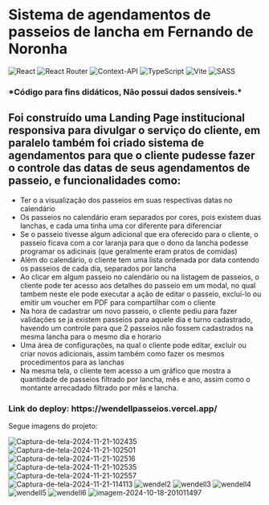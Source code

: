 <h1>Sistema de agendamentos de passeios de lancha em Fernando de Noronha</h1>

![React](https://img.shields.io/badge/react-%2320232a.svg?style=for-the-badge&logo=react&logoColor=%2361DAFB)
![React Router](https://img.shields.io/badge/React_Router-CA4245?style=for-the-badge&logo=react-router&logoColor=white)
![Context-API](https://img.shields.io/badge/Context--Api-000000?style=for-the-badge&logo=react)
![TypeScript](https://img.shields.io/badge/typescript-%23007ACC.svg?style=for-the-badge&logo=typescript&logoColor=white)
![Vite](https://img.shields.io/badge/vite-%23646CFF.svg?style=for-the-badge&logo=vite&logoColor=white)
![SASS](https://img.shields.io/badge/SASS-hotpink.svg?style=for-the-badge&logo=SASS&logoColor=white)

<h3>*Código para fins didáticos, Não possui dados sensíveis.*</h3>

<h2>Foi construído uma Landing Page institucional responsiva para divulgar o serviço do cliente, em paralelo também foi criado sistema de agendamentos para que o cliente pudesse fazer o controle das datas de seus agendamentos de passeio, e funcionalidades como:</h2>

<ul>
  <li>Ter o a visualização dos passeios em suas respectivas datas no calendário</li>
  <li>Os passeios no calendário eram separados por cores, pois existem duas lanchas, e cada uma tinha uma cor diferente para diferenciar</li>
  <li>Se o passeio tivesse algum adicional que era oferecido para o cliente, o passeio ficava com a cor laranja para que o dono da lancha podesse programar os adicinais (que geralmente eram pratos de comidas)</li>
  <li>Além do calendário, o cliente tem uma lista ordenada por data contendo os passeios de cada dia, separados por lancha</li>
  <li>Ao clicar em algum passeio no calendário ou na listagem de passeios, o cliente pode ter acesso aos detalhes do passeio em um modal, no qual tambem neste ele pode executar a ação de editar o passeio, excluí-lo ou emitir um voucher em PDF para compartilhar com o cliente</li>
  <li>Na hora de cadastrar um novo passeio, o cliente pediu para fazer validações se ja existem passeios para aquele dia e turno cadastrado, havendo um controle para que 2 passeios não fossem cadastrados na mesma lancha para o mesmo dia e horario</li>
  <li>Uma área de configurações, na qual o cliente pode editar, excluir ou criar novos adicionais, assim também como fazer os mesmos procedimentos para as lanchas</li>
  <li>Na mesma tela, o cliente tem acesso a um gráfico que mostra a quantidade de passeios filtrado por lancha, mês e ano, assim como o montante arrecadado filtrado por mês e lancha.</li>
</ul>

<h3>Link do deploy: https://wendellpasseios.vercel.app/</h3>

<p>Segue imagens do projeto:</p>
<img src="https://i.ibb.co/7YZDhb5/Captura-de-tela-2024-11-21-102435.png" alt="Captura-de-tela-2024-11-21-102435" border="0">
<img src="https://i.ibb.co/681W0hJ/Captura-de-tela-2024-11-21-102501.png" alt="Captura-de-tela-2024-11-21-102501" border="0">
<img src="https://i.ibb.co/RYhGXKq/Captura-de-tela-2024-11-21-102516.png" alt="Captura-de-tela-2024-11-21-102516" border="0">
<img src="https://i.ibb.co/4Mhgq6X/Captura-de-tela-2024-11-21-102535.png" alt="Captura-de-tela-2024-11-21-102535" border="0">
<img src="https://i.ibb.co/W6HkB1X/Captura-de-tela-2024-11-21-102557.png" alt="Captura-de-tela-2024-11-21-102557" border="0">
<img src="https://i.ibb.co/xG0D2PX/Captura-de-tela-2024-11-21-114113.png" alt="Captura-de-tela-2024-11-21-114113" border="0">
<img src="https://i.ibb.co/NCL11jg/wendel2.png" alt="wendel2" border="0">
<img src="https://i.ibb.co/SPxZr8j/wendell3.png" alt="wendell3" border="0">
<img src="https://i.ibb.co/w6ZR488/wendell4.png" alt="wendell4" border="0">
<img src="https://i.ibb.co/4FpDMGR/wendell5.png" alt="wendell5" border="0">
<img src="https://i.ibb.co/bFfDbCV/wendell6.png" alt="wendell6" border="0">
<img src="https://i.ibb.co/GQ8Wg6G/imagem-2024-10-18-201011497.png" alt="imagem-2024-10-18-201011497" border="0">
